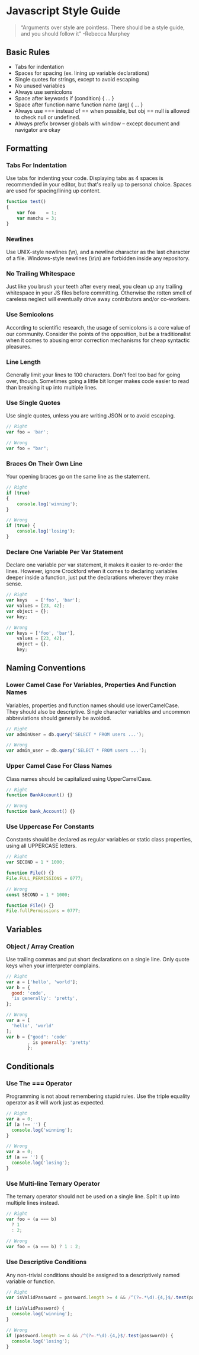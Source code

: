 # Javascript Style Guide

> “Arguments over style are pointless. There should be a style guide, and you should follow it”
> -Rebecca Murphey

## Basic Rules

* Tabs for indentation
* Spaces for spacing (ex. lining up variable declarations)
* Single quotes for strings, except to avoid escaping
* No unused variables
* Always use semicolons
* Space after keywords if (condition) { ... }
* Space after function name function name (arg) { ... }
* Always use === instead of == when possible, but obj == null is allowed to check null or undefined.
* Always prefix browser globals with window – except document and navigator are okay

## Formatting

### Tabs For Indentation

Use tabs for indenting your code. Displaying tabs as 4 spaces is recommended in your editor, but that's really up to personal choice. Spaces are used for spacing/lining up content.

```js
function test()
{
	var foo    = 1;
	var manchu = 3;
}
```

### Newlines

Use UNIX-style newlines (\n), and a newline character as the last character of a file. Windows-style newlines (\r\n) are forbidden inside any repository.

### No Trailing Whitespace

Just like you brush your teeth after every meal, you clean up any trailing whitespace in your JS files before committing. Otherwise the rotten smell of careless neglect will eventually drive away contributors and/or co-workers.

### Use Semicolons

According to scientific research, the usage of semicolons is a core value of our community. Consider the points of the opposition, but be a traditionalist when it comes to abusing error correction mechanisms for cheap syntactic pleasures.

### Line Length

Generally limit your lines to 100 characters. Don't feel too bad for going over, though. Sometimes going a little bit longer makes code easier to read than breaking it up into multiple lines.

### Use Single Quotes

Use single quotes, unless you are writing JSON or to avoid escaping.

```js
// Right
var foo = 'bar';

// Wrong
var foo = "bar";
```

### Braces On Their Own Line

Your opening braces go on the same line as the statement.

```js
// Right
if (true)
{
	console.log('winning');
}

// Wrong
if (true) {
	console.log('losing');
}
```

### Declare One Variable Per Var Statement

Declare one variable per var statement, it makes it easier to re-order the lines. However, ignore Crockford when it comes to declaring variables deeper inside a function, just put the declarations wherever they make sense.

```js
// Right
var keys   = ['foo', 'bar'];
var values = [23, 42];
var object = {};
var key;

// Wrong
var keys = ['foo', 'bar'],
    values = [23, 42],
    object = {},
    key;
```

## Naming Conventions

### Lower Camel Case For Variables, Properties And Function Names

Variables, properties and function names should use lowerCamelCase. They should also be descriptive. Single character variables and uncommon abbreviations should generally be avoided.

```js
// Right
var adminUser = db.query('SELECT * FROM users ...');

// Wrong
var admin_user = db.query('SELECT * FROM users ...');
```

### Upper Camel Case For Class Names

Class names should be capitalized using UpperCamelCase.

```js
// Right
function BankAccount() {}

// Wrong
function bank_Account() {}
```

### Use Uppercase For Constants

Constants should be declared as regular variables or static class properties, using all UPPERCASE letters.

```js
// Right
var SECOND = 1 * 1000;

function File() {}
File.FULL_PERMISSIONS = 0777;

// Wrong
const SECOND = 1 * 1000;

function File() {}
File.fullPermissions = 0777;
```

## Variables

### Object / Array Creation

Use trailing commas and put short declarations on a single line. Only quote keys when your interpreter complains.

```js
// Right
var a = ['hello', 'world'];
var b = {
  good: 'code',
  'is generally': 'pretty',
};

// Wrong
var a = [
  'hello', 'world'
];
var b = {"good": 'code'
        , is generally: 'pretty'
        };
```

## Conditionals

### Use The === Operator

Programming is not about remembering stupid rules. Use the triple equality operator as it will work just as expected.

```js
// Right
var a = 0;
if (a !== '') {
  console.log('winning');
}

// Wrong
var a = 0;
if (a == '') {
  console.log('losing');
}
```

### Use Multi-line Ternary Operator

The ternary operator should not be used on a single line. Split it up into multiple lines instead.

```js
// Right
var foo = (a === b)
  ? 1
  : 2;
  
// Wrong
var foo = (a === b) ? 1 : 2;
```

### Use Descriptive Conditions

Any non-trivial conditions should be assigned to a descriptively named variable or function.

```js
// Right
var isValidPassword = password.length >= 4 && /^(?=.*\d).{4,}$/.test(password);

if (isValidPassword) {
  console.log('winning');
}

// Wrong
if (password.length >= 4 && /^(?=.*\d).{4,}$/.test(password)) {
  console.log('losing');
}
```
